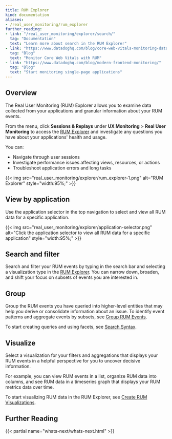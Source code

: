 ```yaml
---
title: RUM Explorer
kind: documentation
aliases:
- /real_user_monitoring/rum_explorer
further_reading:
- link: "/real_user_monitoring/explorer/search/"
  tag: "Documentation"
  text: "Learn more about search in the RUM Explorer"
- link: "https://www.datadoghq.com/blog/core-web-vitals-monitoring-datadog-rum-synthetics/#what-are-the-core-web-vitals"
  tag: "Blog"
  text: "Monitor Core Web Vitals with RUM"
- link: "https://www.datadoghq.com/blog/modern-frontend-monitoring/"
  tag: "Blog"
  text: "Start monitoring single-page applications"
---
```


## Overview

The Real User Monitoring (RUM) Explorer allows you to examine data collected from your applications and granular information about your RUM events. 

From the menu, click **Sessions & Replays** under **UX Monitoring** > **Real User Monitoring** to access the [RUM Explorer][1] and investigate any questions you have about your applications' health and usage. 

You can:

- Navigate through user sessions
- Investigate performance issues affecting views, resources, or actions
- Troubleshoot application errors and long tasks

{{< img src="real_user_monitoring/explorer/rum_explorer-1.png" alt="RUM Explorer" style="width:95%;" >}}

## View by application

Use the application selector in the top navigation to select and view all RUM data for a specific application.

{{< img src="real_user_monitoring/explorer/application-selector.png" alt="Click the application selector to view all RUM data for a specific application" style="width:95%;" >}}

## Search and filter

Search and filter your RUM events by typing in the search bar and selecting a visualization type in the [RUM Explorer][1]. You can narrow down, broaden, and shift your focus on subsets of events you are interested in.

## Group

Group the RUM events you have queried into higher-level entities that may help you derive or consolidate information about an issue. To identify event patterns and aggregate events by subsets, see [Group RUM Events][2]. 

To start creating queries and using facets, see [Search Syntax][3]. 

## Visualize 

Select a visualization for your filters and aggregations that displays your RUM events in a helpful perspective for you to uncover decisive information. 

For example, you can view RUM events in a list, organize RUM data into columns, and see RUM data in a timeseries graph that displays your RUM metrics data over time. 

To start visualizing RUM data in the RUM Explorer, see [Create RUM Visualizations][4].

## Further Reading

{{< partial name="whats-next/whats-next.html" >}}

[1]: https://app.datadoghq.com/rum/explorer
[2]: /real_user_monitoring/explorer/group
[3]: /real_user_monitoring/explorer/search_syntax
[4]: /real_user_monitoring/explorer/visualize
